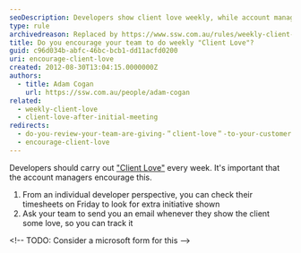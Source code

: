 ```yaml
---
seoDescription: Developers show client love weekly, while account managers track and encourage extra initiative.
type: rule
archivedreason: Replaced by https://www.ssw.com.au/rules/weekly-client-love
title: Do you encourage your team to do weekly "Client Love"?
guid: c96d034b-abfc-46bc-bcb1-dd11acfd0200
uri: encourage-client-love
created: 2012-08-30T13:04:15.0000000Z
authors:
  - title: Adam Cogan
    url: https://ssw.com.au/people/adam-cogan
related:
  - weekly-client-love
  - client-love-after-initial-meeting
redirects:
  - do-you-review-your-team-are-giving-＂client-love＂-to-your-customer-every-friday
  - encourage-client-love
---
```


Developers should carry out ["Client Love"](/weekly-client-love) every week. It's important that the account managers encourage this.

<!--endintro-->

1. From an individual developer perspective, you can check their timesheets on Friday to look for extra initiative shown
2. Ask your team to send you an email whenever they show the client some love, so you can track it

\<!-- TODO: Consider a microsoft form for this -->
